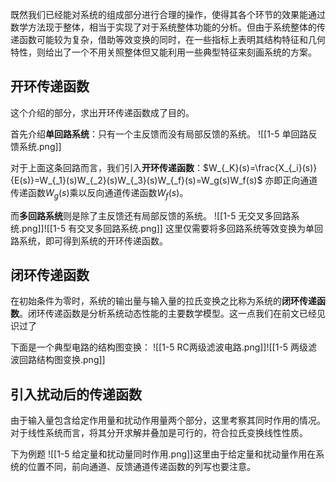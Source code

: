
既然我们已经能对系统的组成部分进行合理的操作，使得其各个环节的效果能通过数学方法现于整体，相当于实现了对于系统整体功能的分析。但由于系统整体的传递函数可能较为复杂，借助等效变换的同时，在一些指标上表明其结构特征和几何特性，则给出了一个不用关照整体但又能利用一些典型特征来刻画系统的方案。

## 开环传递函数

这个介绍的部分，求出开环传递函数成了目的。

首先介绍**单回路系统**：只有一个主反馈而没有局部反馈的系统。
![[1-5 单回路反馈系统.png]]

对于上面这条回路而言，我们引入**开环传递函数**：$W_{_K}(s)=\frac{X_{_i}(s)}{E(s)}=W_{_1}(s)W_{_2}(s)W_{_3}(s)W_{_f}(s)=W_g(s)W_f(s)$
亦即正向通道传递函数$W_g(s)$乘以反向通道传递函数$W_f(s)$。

而**多回路系统**则是除了主反馈还有局部反馈的系统。
![[1-5 无交叉多回路系统.png]]![[1-5 有交叉多回路系统.png]]
这里仅需要将多回路系统等效变换为单回路系统，即可得到系统的开环传递函数。

## 闭环传递函数

在初始条件为零时，系统的输出量与输入量的拉氏变换之比称为系统的**闭环传递函数**。闭环传递函数是分析系统动态性能的主要数学模型。这一点我们在前文已经见识过了

下面是一个典型电路的结构图变换：
![[1-5 RC两级滤波电路.png]]![[1-5 两级滤波回路结构图变换.png]]

## 引入扰动后的传递函数

由于输入量包含给定作用量和扰动作用量两个部分，这里考察其同时作用的情况。对于线性系统而言，将其分开求解并叠加是可行的，符合拉氏变换线性性质。

下为例题
![[1-5 给定量和扰动量同时作用.png]]这里由于给定量和扰动量作用在系统的位置不同，前向通道、反馈通道传递函数的列写也要注意。